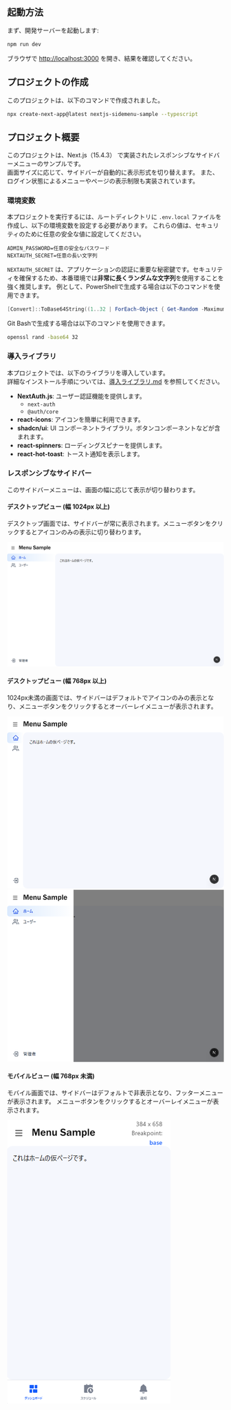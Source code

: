 ## 起動方法


まず、開発サーバーを起動します:

```bash
npm run dev
```

ブラウザで [http://localhost:3000](http://localhost:3000) を開き、結果を確認してください。


## プロジェクトの作成

このプロジェクトは、以下のコマンドで作成されました。

```bash
npx create-next-app@latest nextjs-sidemenu-sample --typescript
```


## プロジェクト概要

このプロジェクトは、Next.js（15.4.3） で実装されたレスポンシブなサイドバーメニューのサンプルです。  
画面サイズに応じて、サイドバーが自動的に表示形式を切り替えます。
また、ログイン状態によるメニューやページの表示制限も実装されています。

### 環境変数

本プロジェクトを実行するには、ルートディレクトリに `.env.local` ファイルを作成し、以下の環境変数を設定する必要があります。
これらの値は、セキュリティのために任意の安全な値に設定してください。

```
ADMIN_PASSWORD=任意の安全なパスワード
NEXTAUTH_SECRET=任意の長い文字列
```

`NEXTAUTH_SECRET` は、アプリケーションの認証に重要な秘密鍵です。セキュリティを確保するため、本番環境では**非常に長くランダムな文字列**を使用することを強く推奨します。
例として、PowerShellで生成する場合は以下のコマンドを使用できます。

```powershell
[Convert]::ToBase64String((1..32 | ForEach-Object { Get-Random -Maximum 256 }))
```

Git Bashで生成する場合は以下のコマンドを使用できます。

```bash
openssl rand -base64 32
```

### 導入ライブラリ

本プロジェクトでは、以下のライブラリを導入しています。  
詳細なインストール手順については、[導入ライブラリ.md](docs/導入ライブラリ.md) を参照してください。

*   **NextAuth.js**: ユーザー認証機能を提供します。
    *   `next-auth`
    *   `@auth/core`
*   **react-icons**: アイコンを簡単に利用できます。
*   **shadcn/ui**: UI コンポーネントライブラリ。ボタンコンポーネントなどが含まれます。
*   **react-spinners**: ローディングスピナーを提供します。
*   **react-hot-toast**: トースト通知を表示します。

### レスポンシブなサイドバー

このサイドバーメニューは、画面の幅に応じて表示が切り替わります。

#### デスクトップビュー (幅 1024px 以上)

デスクトップ画面では、サイドバーが常に表示されます。メニューボタンをクリックするとアイコンのみの表示に切り替わります。

![Desktop View](docs/1024.png)

#### デスクトップビュー (幅 768px 以上)

1024px未満の画面では、サイドバーはデフォルトでアイコンのみの表示となり、メニューボタンをクリックするとオーバーレイメニューが表示されます。

![768px View](docs/768.png)
![768px View](docs/overlay.png)

#### モバイルビュー (幅 768px 未満)

モバイル画面では、サイドバーはデフォルトで非表示となり、フッターメニューが表示されます。
メニューボタンをクリックするとオーバーレイメニューが表示されます。

![Mobile View](docs/mobile.png)

